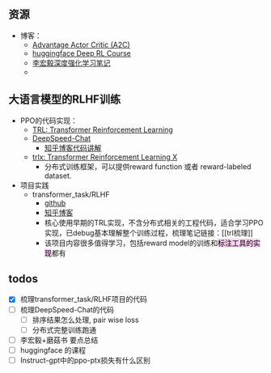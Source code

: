 
## 资源
- 博客：
	- [Advantage Actor Critic (A2C)](https://huggingface.co/blog/deep-rl-a2c)
	- [huggingface  Deep RL Course](https://huggingface.co/learn/deep-rl-course/unit0/introduction)
	- [李宏毅深度强化学习笔记](https://blog.csdn.net/cindy_1102/article/details/87907470)
	- 


## 大语言模型的RLHF训练
- PPO的代码实现：
	- [TRL: Transformer Reinforcement Learning](https://github.com/lvwerra/trl/tree/main)
	- [DeepSpeed-Chat](https://github.com/microsoft/DeepSpeedExamples/tree/master/applications/DeepSpeed-Chat/training)
		- [知乎博客代码讲解](https://zhuanlan.zhihu.com/p/624589622)
	- [trlx: Transformer Reinforcement Learning X](https://github.com/CarperAI/trlx)
		- 分布式训练框架，可以提供reward function 或者 reward-labeled dataset.
- 项目实践
	- transformer_task/RLHF
		- [github](https://github.com/HarderThenHarder/transformers_tasks/tree/main/RLHF)
		- [知乎博客](https://zhuanlan.zhihu.com/p/606328992)
		- 核心使用早期的TRL实现，不含分布式相关的工程代码，适合学习PPO实现，已debug基本理解整个训练过程，梳理笔记链接：[[trl梳理]] 
		- 该项目内容很多值得学习，包括reward model的训练和<mark style="background: #FFB8EBA6;">标注工具的实现</mark>都有



## todos
- [x] 梳理transformer_task/RLHF项目的代码
- [ ] 梳理DeepSpeed-Chat的代码
	- [ ] 排序结果怎么处理, pair wise loss
	- [ ] 分布式完整训练跑通
- [ ] 李宏毅+磨菇书 要点总结
- [ ] huggingface 的课程
- [ ] Instruct-gpt中的ppo-ptx损失有什么区别